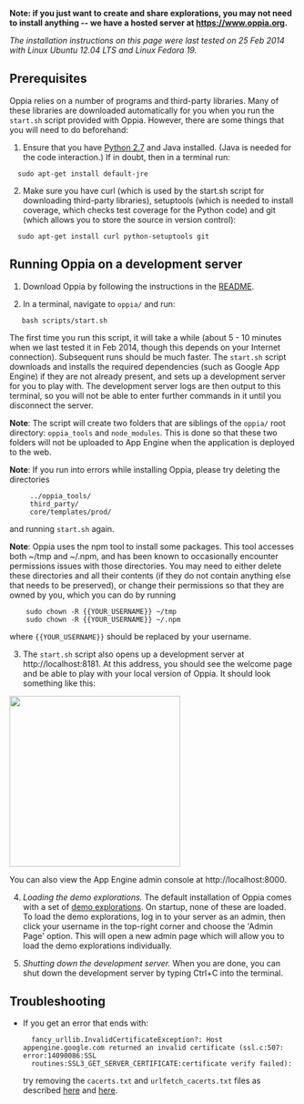 **Note: if you just want to create and share explorations, you may not need to install anything -- we have a hosted server at https://www.oppia.org.**

*The installation instructions on this page were last tested on 25 Feb 2014 with Linux Ubuntu 12.04 LTS and Linux Fedora 19.*

## Prerequisites ##

Oppia relies on a number of programs and third-party libraries. Many of these libraries are downloaded automatically for you when you run the `start.sh` script provided with Oppia. However, there are some things that you will need to do beforehand:

1. Ensure that you have [Python 2.7](http://www.python.org/download/releases/2.7/) and Java installed. (Java is needed for the code interaction.) If in doubt, then in a terminal run:

  ```
    sudo apt-get install default-jre
  ```

2. Make sure you have curl (which is used by the start.sh script for downloading third-party libraries), setuptools (which is needed to install coverage, which checks test coverage for the Python code) and git (which allows you to store the source in version control):

  ```
    sudo apt-get install curl python-setuptools git
  ```

## Running Oppia on a development server ##

1. Download Oppia by following the instructions in the [README](https://github.com/oppia/oppia#oppia).

2. In a terminal, navigate to `oppia/` and run:

  ```
     bash scripts/start.sh
  ```

The first time you run this script, it will take a while (about 5 - 10 minutes when we last tested it in Feb 2014, though this depends on your Internet connection). Subsequent runs should be much faster. The `start.sh` script downloads and installs the required dependencies (such as Google App Engine) if they are not already present, and sets up a development server for you to play with. The development server logs are then output to this terminal, so you will not be able to enter further commands in it until you disconnect the server.

**Note**: The script will create two folders that are siblings of the `oppia/` root directory: `oppia_tools` and `node_modules`. This is done so that these two folders will not be uploaded to App Engine when the application is deployed to the web.

**Note**: If you run into errors while installing Oppia, please try deleting the directories
```
     ../oppia_tools/
     third_party/
     core/templates/prod/
```
and running `start.sh` again.

**Note**: Oppia uses the npm tool to install some packages. This tool accesses both ~/tmp and ~/.npm, and has been known to occasionally encounter permissions issues with those directories. You may need to either delete these directories and all their contents (if they do not contain anything else that needs to be preserved), or change their permissions so that they are owned by you, which you can do by running
```
    sudo chown -R {{YOUR_USERNAME}} ~/tmp
    sudo chown -R {{YOUR_USERNAME}} ~/.npm
```
where `{{YOUR_USERNAME}}` should be replaced by your username.

3. The `start.sh` script also opens up a development server at http://localhost:8181. At this address, you should see the welcome page and be able to play with your local version of Oppia. It should look something like this:

<img src='https://raw.githubusercontent.com/oppia/oppia/wiki/images/defaultDevPage.png' width='300'>

You can also view the App Engine admin console at http://localhost:8000.

4. *Loading the demo explorations.* The default installation of Oppia comes with a set of [demo explorations](https://github.com/oppia/oppia/tree/master/data/explorations). On startup, none of these are loaded. To load the demo explorations, log in to your server as an admin, then click your username in the top-right corner and choose the 'Admin Page' option. This will open a new admin page which will allow you to load the demo explorations individually.


5. *Shutting down the development server.* When you are done, you can shut down the development server by typing Ctrl+C into the terminal.

## Troubleshooting

  * If you get an error that ends with:
    ```
      fancy_urllib.InvalidCertificateException?: Host appengine.google.com returned an invalid certificate (ssl.c:507: error:14090086:SSL
      routines:SSL3_GET_SERVER_CERTIFICATE:certificate verify failed):
    ```
    try removing the `cacerts.txt` and `urlfetch_cacerts.txt` files as described [here](http://stackoverflow.com/questions/13899530/gae-sdk-1-7-4-and-invalidcertificateexception) and [here](http://stackoverflow.com/questions/17777994/why-cant-i-launch-my-app-from-the-shell).
